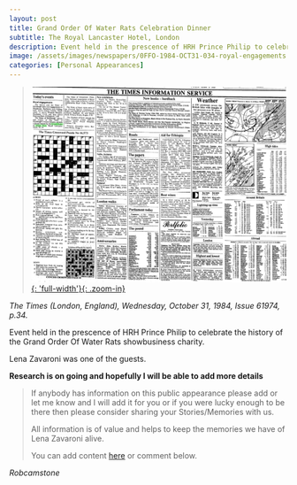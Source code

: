 ```yaml
---
layout: post
title: Grand Order Of Water Rats Celebration Dinner
subtitle: The Royal Lancaster Hotel, London
description: Event held in the prescence of HRH Prince Philip to celebrate the history of the Grand Order Of Water Rats showbusiness charity.
image: /assets/images/newspapers/0FFO-1984-OCT31-034-royal-engagements.png
categories: [Personal Appearances]
---
```


> [![](/assets/images/newspapers/0FFO-1984-OCT31-034.png){: 'full-width'}{: .zoom-in}](/assets/images/newspapers/0FFO-1984-OCT31-034.png)

<cite>The Times (London, England), Wednesday, October 31, 1984, Issue 61974, p.34.</cite>

Event held in the prescence of HRH Prince Philip to celebrate the history of the Grand Order Of Water Rats showbusiness charity.

Lena Zavaroni was one of the guests.

**Research is on going and hopefully I will be able to add more details**
> If anybody has information on this public appearance please add or let me know and I will add it for you or if you were lucky enough to be there then please consider sharing your Stories/Memories with us.
>
> All information is of value and helps to keep the memories we have of Lena Zavaroni alive.
>
> You can add content [here](https://github.com/FanzOfLenaZavaroni/fanzoflenazavaroni.github.io) or comment below.

<cite>Robcamstone</cite>

